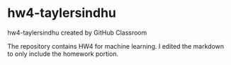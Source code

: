 # hw4-taylersindhu
hw4-taylersindhu created by GitHub Classroom

 The repository contains HW4 for machine learning. I edited the markdown to only include the homework portion.
